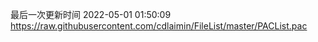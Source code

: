 最后一次更新时间 2022-05-01 01:50:09
https://raw.githubusercontent.com/cdlaimin/FileList/master/PACList.pac

